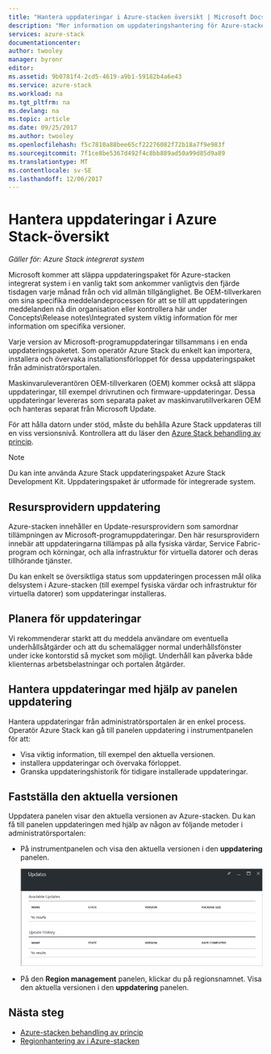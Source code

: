 ```yaml
---
title: "Hantera uppdateringar i Azure-stacken översikt | Microsoft Docs"
description: "Mer information om uppdateringshantering för Azure-stacken integrerat system."
services: azure-stack
documentationcenter: 
author: twooley
manager: byronr
editor: 
ms.assetid: 9b0781f4-2cd5-4619-a9b1-59182b4a6e43
ms.service: azure-stack
ms.workload: na
ms.tgt_pltfrm: na
ms.devlang: na
ms.topic: article
ms.date: 09/25/2017
ms.author: twooley
ms.openlocfilehash: f5c7810a88bee65cf22276082f72b18a7f9e983f
ms.sourcegitcommit: 7f1ce8be5367d492f4c8bb889ad50a99d85d9a89
ms.translationtype: MT
ms.contentlocale: sv-SE
ms.lasthandoff: 12/06/2017
---
```

# <a name="manage-updates-in-azure-stack-overview"></a>Hantera uppdateringar i Azure Stack-översikt

*Gäller för: Azure Stack integrerat system*

Microsoft kommer att släppa uppdateringspaket för Azure-stacken integrerat system i en vanlig takt som ankommer vanligtvis den fjärde tisdagen varje månad från och vid allmän tillgänglighet. Be OEM-tillverkaren om sina specifika meddelandeprocessen för att se till att uppdateringen meddelanden nå din organisation eller kontrollera här under Concepts\Release notes\Integrated system viktig information för mer information om specifika versioner.

Varje version av Microsoft-programuppdateringar tillsammans i en enda uppdateringspaketet. Som operatör Azure Stack du enkelt kan importera, installera och övervaka installationsförloppet för dessa uppdateringspaket från administratörsportalen. 

Maskinvaruleverantören OEM-tillverkaren (OEM) kommer också att släppa uppdateringar, till exempel drivrutinen och firmware-uppdateringar. Dessa uppdateringar levereras som separata paket av maskinvarutillverkaren OEM och hanteras separat från Microsoft Update.

För att hålla datorn under stöd, måste du behålla Azure Stack uppdateras till en viss versionsnivå. Kontrollera att du läser den [Azure Stack behandling av princip](azure-stack-servicing-policy.md).

> [!NOTE]
> Du kan inte använda Azure Stack uppdateringspaket Azure Stack Development Kit. Uppdateringspaket är utformade för integrerade system.

## <a name="the-update-resource-provider"></a>Resursprovidern uppdatering

Azure-stacken innehåller en Update-resursprovidern som samordnar tillämpningen av Microsoft-programuppdateringar. Den här resursprovidern innebär att uppdateringarna tillämpas på alla fysiska värdar, Service Fabric-program och körningar, och alla infrastruktur för virtuella datorer och deras tillhörande tjänster.

Du kan enkelt se översiktliga status som uppdateringen processen mål olika delsystem i Azure-stacken (till exempel fysiska värdar och infrastruktur för virtuella datorer) som uppdateringar installeras.

## <a name="plan-for-updates"></a>Planera för uppdateringar

Vi rekommenderar starkt att du meddela användare om eventuella underhållsåtgärder och att du schemalägger normal underhållsfönster under icke kontorstid så mycket som möjligt. Underhåll kan påverka både klienternas arbetsbelastningar och portalen åtgärder.

## <a name="using-the-update-tile-to-manage-updates"></a>Hantera uppdateringar med hjälp av panelen uppdatering
Hantera uppdateringar från administratörsportalen är en enkel process. Operatör Azure Stack kan gå till panelen uppdatering i instrumentpanelen för att:

- Visa viktig information, till exempel den aktuella versionen.
- installera uppdateringar och övervaka förloppet.
- Granska uppdateringshistorik för tidigare installerade uppdateringar.
 
## <a name="determine-the-current-version"></a>Fastställa den aktuella versionen

Uppdatera panelen visar den aktuella versionen av Azure-stacken. Du kan få till panelen uppdateringen med hjälp av någon av följande metoder i administratörsportalen:

- På instrumentpanelen och visa den aktuella versionen i den **uppdatering** panelen.
 
   ![Uppdateringar panelen på standardinstrumentpanelen](./media/azure-stack-updates/image1.png)
 
- På den **Region management** panelen, klickar du på regionsnamnet. Visa den aktuella versionen i den **uppdatering** panelen.

## <a name="next-steps"></a>Nästa steg

- [Azure-stacken behandling av princip](azure-stack-servicing-policy.md) 
- [Regionhantering av i Azure-stacken](azure-stack-region-management.md)     


